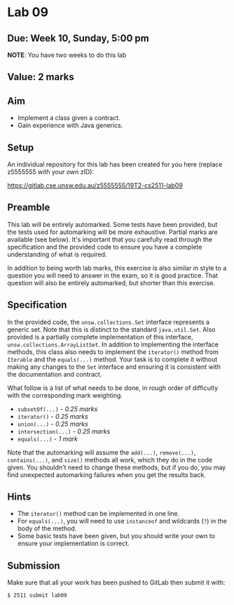 # Lab 09

## Due: Week 10, Sunday, 5:00 pm

**NOTE**: You have two weeks to do this lab

## Value: 2 marks

## Aim

* Implement a class given a contract.
* Gain experience with Java generics.

## Setup

An individual repository for this lab has been created for you here (replace z5555555 with your own zID):

https://gitlab.cse.unsw.edu.au/z5555555/19T2-cs2511-lab09

## Preamble

This lab will be entirely automarked. Some tests have been provided, but the tests used for automarking will be more exhaustive. Partial marks are available (see below). It's important that you carefully read through the specification and the provided code to ensure you have a complete understanding of what is required.

In addition to being worth lab marks, this exercise is also similar in style to a question you will need to answer in the exam, so it is good practice. That question will also be entirely automarked, but shorter than this exercise.

## Specification

In the provided code, the `unsw.collections.Set` interface represents a generic set. Note that this is distinct to the standard `java.util.Set`. Also provided is a partially complete implementation of this interface, `unsw.collections.ArrayListSet`. In addition to implementing the interface methods, this class also needs to implement the `iterator()` method from `Iterable` and the `equals(...)` method. Your task is to complete it without making any changes to the `Set` interface and ensuring it is consistent with the documentation and contract.

What follow is a list of what needs to be done, in rough order of difficulty with the corresponding mark weighting.

* `subsetOf(...)` - *0.25 marks*
* `iterator()` - *0.25 marks*
* `union(...)` - *0.25 marks*
* `intersection(...)` - *0.25 marks*
* `equals(...)` - *1 mark*

Note that the automarking will assume the `add(...)`, `remove(...)`, `contains(...)`, and `size()` methods all work, which they do in the code given. You shouldn't need to change these methods, but if you do, you may find unexpected automarking failures when you get the results back.

## Hints

* The `iterator()` method can be implemented in one line.
* For `equals(...)`, you will need to use `instanceof` and wildcards (`?`) in the body of the method.
* Some basic tests have been given, but you should write your own to ensure your implementation is correct.

## Submission

Make sure that all your work has been pushed to GitLab then submit it with:

```bash
$ 2511 submit lab09
```
